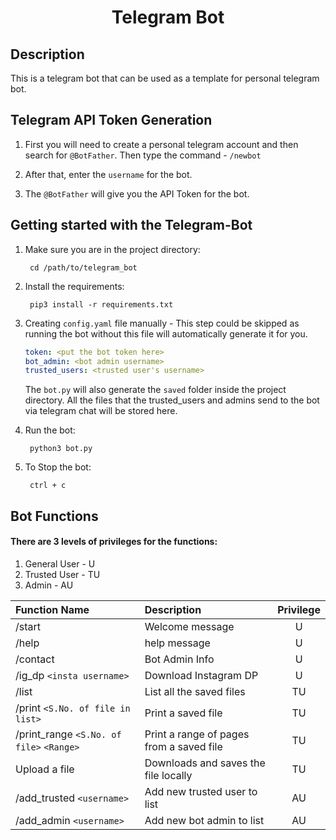 <p align="center">
	<h1 align="center"> Telegram Bot </h1>
</p>

## Description

This is a telegram bot that can be used as a template for personal telegram bot.

## Telegram API Token Generation

1. First you will need to create a personal telegram account and then search for `@BotFather`. Then type the command - `/newbot`

1. After that, enter the `username` for the bot.

1. The `@BotFather` will give you the API Token for the bot.

## Getting started with the Telegram-Bot

1. Make sure you are in the project directory: 

        cd /path/to/telegram_bot
        
2. Install the requirements: 

        pip3 install -r requirements.txt

3. Creating `config.yaml` file manually - This step could be skipped as running the bot without this file will automatically generate it for you.

	```yaml
	token: <put the bot token here>
	bot_admin: <bot admin username>
	trusted_users: <trusted user's username>
	```
	The `bot.py` will also generate the `saved` folder inside the project directory. 
	All the files that the trusted_users and admins send to the bot via telegram chat will be stored here.

4. Run the bot: 

        python3 bot.py

5. To Stop the bot: 

        ctrl + c

## Bot Functions

#### There are 3 levels of privileges for the functions:
1. General User - U
1. Trusted User - TU
1. Admin - AU

|Function Name|Description|Privilege|
|:---|:---|:---:|
|   /start |   Welcome message |    U   |
|   /help  |   help message    |   U   |
|   /contact    |   Bot Admin Info  |   U   |
|   /ig_dp `<insta username>` |   Download Instagram DP   |   U   |
|   /list   |   List all the saved files    |   TU   |
|   /print `<S.No. of file in list>` |   Print a saved file  |   TU  |
|   /print_range `<S.No. of file>` `<Range>` |   Print a range of pages from a saved file  |   TU  |
|   Upload a file | Downloads and saves the file locally | TU |
| /add_trusted `<username>` | Add new trusted user to list | AU |
| /add_admin `<username>` | Add new bot admin to list | AU |
